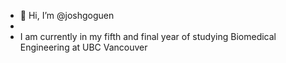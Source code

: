 - 👋 Hi, I’m @joshgoguen
- 
- I am currently in my fifth and final year of studying Biomedical Engineering at UBC Vancouver

<!---
joshgoguen/joshgoguen is a ✨ special ✨ repository because its `README.md` (this file) appears on your GitHub profile.
You can click the Preview link to take a look at your changes.
--->
